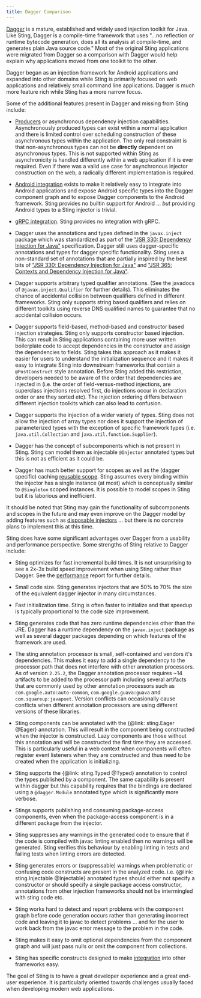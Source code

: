 ```yaml
---
title: Dagger Comparison
---
```


[Dagger](https://github.com/google/dagger) is a mature, established and widely used injection toolkit
for Java. Like Sting, Dagger is a compile-time framework that uses "...no reflection or runtime bytecode
generation, does all its analysis at compile-time, and generates plain Java source code." Most of the original
Sting applications were migrated from Dagger so a comparison with Dagger would help explain why applications
moved from one toolkit to the other.

Dagger began as an injection framework for Android applications and expanded into other domains while Sting
is primarily focused on web applications and relatively small command line applications. Dagger is much more
feature rich while Sting has a more narrow focus.

Some of the additional features present in Dagger and missing from Sting include:

* [Producers](https://dagger.dev/producers) or asynchronous dependency injection capabilities. Asynchronously
  produced types can exist within a normal application and there is limited control over scheduling construction
  of these asynchronous types within the application. The only real constraint is that non-asynchronous types
  can not be **directly** dependent on asynchronous types. This is not supported within Sting as asynchronicity
  is handled differently within a web application if it is ever required. Even if there was a valid use case for
  asynchronous injector construction on the web, a radically different implementation is required.

* [Android integration](https://dagger.dev/android) exists to make it relatively easy to integrate into
  Android applications and expose Android specific types into the Dagger component graph and to expose Dagger
  components to the Android framework. Sting provides no builtin support for Android ... *but* providing Android
  types to a Sting injector is trivial.

* [gRPC integration](https://dagger.dev/grpc). Sting provides no integration with gRPC.

* Dagger uses the annotations and types defined in the `javax.inject` package which was standardized as part of
  the ["JSR 330: Dependency Injection for Java"](https://jcp.org/en/jsr/detail?id=330) specification. Dagger still
  uses dagger-specific annotations and types for dagger specific functionality. Sting uses a non-standard set of
  annotations that are partially inspired by the best bits of
  ["JSR 330: Dependency Injection for Java"](https://jcp.org/en/jsr/detail?id=330) and
  ["JSR 365: Contexts and Dependency Injection for Java"](https://docs.jboss.org/cdi/spec/2.0/cdi-spec.html).

* Dagger supports arbitrary typed qualifier annotations. (See the javadocs of `@javax.inject.Qualifier` for
  further details). This eliminates the chance of accidental collision between qualifiers defined in different
  frameworks. Sting only supports string based qualifiers and relies on different toolkits using reverse DNS
  qualified names to guarantee that no accidental collision occurs.

* Dagger supports field-based, method-based and constructor based injection strategies. Sting only supports
  constructor based injection. This can result in Sting applications containing more user written boilerplate
  code to accept dependencies in the constructor and assign the dependencies to fields. Sting takes this approach
  as it makes it easier for users to understand the initialization sequence and it makes it easy to integrate
  Sting into downstream frameworks that contain a `@PostConstruct` style annotation. Before  Sting added this
  restriction, developers needed to be aware of the order that dependencies are injected in (i.e. the order of
  field-versus-method injections, are superclass injections resolved first, do injections occur in declaration
  order or are they sorted etc). The injection ordering differs between different injection toolkits which can
  also lead to confusion.

* Dagger supports the injection of a wider variety of types. Sting does not allow the injection of array types
  nor does it support the injection of parameterized types with the exception of specific framework types (i.e.
  `java.util.Collection` and `java.util.function.Supplier`).

* Dagger has the concept of subcomponents which is not present in Sting. Sting can model them as injectable
  `@Injector` annotated types but this is not as efficient as it could be.

* Dagger has much better support for scopes as well as the (dagger specific) caching
  [reusable scope](https://dagger.dev/users-guide#reusable-scope). Sting assumes every binding within the
  injector has a single instance (at most) which is conceptually similar to `@Singleton` scoped instances. It is
  possible to model scopes in Sting but it is laborious and inefficient.

It should be noted that Sting may gain the functionality of subcomponents and scopes in the future and may even
improve on the Dagger model by adding features such as
[disposable injectors](https://github.com/sting-ioc/sting/issues/4) ... but there is no concrete plans to implement
this at this time.

Sting does have some significant advantages over Dagger from a usability and performance perspective. Some
strengths of Sting relative to Dagger include:

* Sting optimizes for fast incremental build times. It is not unsurprising to see a 2x-3x build speed improvement
  when using Sting rather than Dagger. See the [performance](performance.md) report for further details.

* Small code size. Sting generates injectors that are 50% to 70% the size of the equivalent dagger injector
  in many circumstances.

* Fast initialization time. Sting is often faster to initialize and that speedup is typically proportional
  to the code size improvement.

* Sting generates code that has zero runtime dependencies other than the JRE. Dagger has a runtime dependency
  on the `javax.inject` package as well as several dagger packages depending on which features of the framework
  are used.

* The sting annotation processor is small, self-contained and vendors it's dependencies. This makes it easy to add
  a single dependency to the processor path that does not interfere with other annotation processors. As of version
  `2.25.2`, the Dagger annotation processor requires ~14 artifacts to be added to the processor path including
  several artifacts that are commonly used by other annotation processors such as `com.google.auto:auto-common`,
  `com.google.guava:guava` and `com.squareup:javapoet`. Version conflicts can occasionally cause conflicts
  when different annotation processors are using different versions of these libraries.

* Sting components can be annotated with the {@link: sting.Eager @Eager} annotation. This will result in the
  component being constructed when the injector is constructed. Lazy components are those without this annotation
  and will be constructed the first time they are accessed. This is particularly useful in a web context when
  components will often register event listeners when they are constructed and thus need to be created when the
  application is initializing.

* Sting supports the {@link: sting.Typed @Typed} annotation to control the types published by a component. The same
  capability is present within dagger but this capability requires that the bindings are declared using a
  `@dagger.Module` annotated type which is significantly more verbose.

* Stings supports publishing and consuming package-access components, even when the package-access component is in
  a different package from the injector.

* Sting suppresses any warnings in the generated code to ensure that if the code is compiled with javac linting
  enabled then no warnings will be generated. Sting verifies this behaviour by enabling linting in tests and
  failing tests when linting errors are detected.

* Sting generates errors or (suppressable) warnings when problematic or confusing code constructs are present in
  the analyzed code. i.e. {@link: sting.Injectable @Injectable} annotated types should either not specify a
  constructor or should specify a single package access constructor, annotations from other injection frameworks
  should not be intermingled with sting code etc.

* Sting works hard to detect and report problems with the component graph before code generation occurs rather
  than generating incorrect code and leaving it to javac to detect problems ... and for the user to work back
  from the javac error message to the problem in the code.

* Sting makes it easy to omit optional dependencies from the component graph and will just pass nulls or omit
  the component from collections.

* Sting has specific constructs designed to make [integration](framework_integration.md) into other frameworks easy.

The goal of Sting is to have a great developer experience and a great end-user experience. It is particularly
oriented towards challenges usually faced when developing modern web applications.
